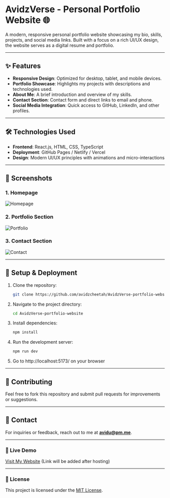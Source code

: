 # AvidzVerse - Personal Portfolio Website 🌐

A modern, responsive personal portfolio website showcasing my bio, skills, projects, and social media links. Built with a focus on a rich UI/UX design, the website serves as a digital resume and portfolio.

---

## ✨ Features
- **Responsive Design**: Optimized for desktop, tablet, and mobile devices.
- **Portfolio Showcase**: Highlights my projects with descriptions and technologies used.
- **About Me**: A brief introduction and overview of my skills.
- **Contact Section**: Contact form and direct links to email and phone.
- **Social Media Integration**: Quick access to GitHub, LinkedIn, and other profiles.

---

## 🛠️ Technologies Used
- **Frontend**: React.js, HTML, CSS, TypeScript
- **Deployment**: GitHub Pages / Netlify / Vercel
- **Design**: Modern UI/UX principles with animations and micro-interactions

---

## 📸 Screenshots

### 1. Homepage
![Homepage](screenshots/homepage.png)

### 2. Portfolio Section
![Portfolio](screenshots/portfolio.png)

### 3. Contact Section
![Contact](screenshots/contact.png)

---

## 🚀 Setup & Deployment
1. Clone the repository:
   ```bash
   git clone https://github.com/avidzcheetah/AvidzVerse-portfolio-website.git
   ```
2. Navigate to the project directory:
   ```bash
   cd AvidzVerse-portfolio-website
   ```
3. Install dependencies:
   ```bash
   npm install
   ```
4. Run the development server:
   ```bash
   npm run dev
   ```
5. Go to http://localhost:5173/ on your browser

---

## 🤝 Contributing
Feel free to fork this repository and submit pull requests for improvements or suggestions.

---

## 📧 Contact
For inquiries or feedback, reach out to me at **avidu@pm.me**.

---

### 🔗 Live Demo
[Visit My Website](#) (Link will be added after hosting)

---

### 📜 License
This project is licensed under the [MIT License](LICENSE).
